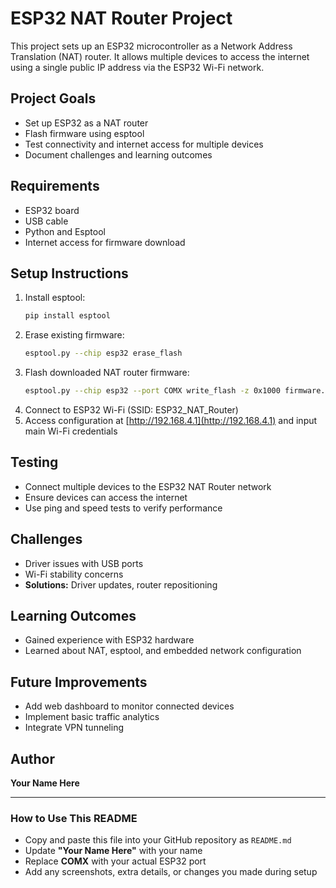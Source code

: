 # ESP32 NAT Router Project

This project sets up an ESP32 microcontroller as a Network Address Translation (NAT) router. 
It allows multiple devices to access the internet using a single public IP address via the ESP32 Wi-Fi network.

## Project Goals
- Set up ESP32 as a NAT router
- Flash firmware using esptool
- Test connectivity and internet access for multiple devices
- Document challenges and learning outcomes

## Requirements
- ESP32 board
- USB cable
- Python and Esptool
- Internet access for firmware download

## Setup Instructions
1. Install esptool:
   ```bash
   pip install esptool
   ```
2. Erase existing firmware:
   ```bash
   esptool.py --chip esp32 erase_flash
   ```
3. Flash downloaded NAT router firmware:
   ```bash
   esptool.py --chip esp32 --port COMX write_flash -z 0x1000 firmware.bin
   ```
4. Connect to ESP32 Wi-Fi (SSID: ESP32_NAT_Router)
5. Access configuration at [http://192.168.4.1](http://192.168.4.1) and input main Wi-Fi credentials

## Testing
- Connect multiple devices to the ESP32 NAT Router network
- Ensure devices can access the internet
- Use ping and speed tests to verify performance

## Challenges
- Driver issues with USB ports
- Wi-Fi stability concerns
- **Solutions:** Driver updates, router repositioning

## Learning Outcomes
- Gained experience with ESP32 hardware
- Learned about NAT, esptool, and embedded network configuration

## Future Improvements
- Add web dashboard to monitor connected devices
- Implement basic traffic analytics
- Integrate VPN tunneling

## Author
**Your Name Here**

---

### How to Use This README
- Copy and paste this file into your GitHub repository as `README.md`
- Update **"Your Name Here"** with your name
- Replace **COMX** with your actual ESP32 port
- Add any screenshots, extra details, or changes you made during setup
